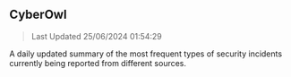 ## CyberOwl 
> Last Updated 25/06/2024 01:54:29 


A daily updated summary of the most frequent types of security incidents currently being reported from different sources.

